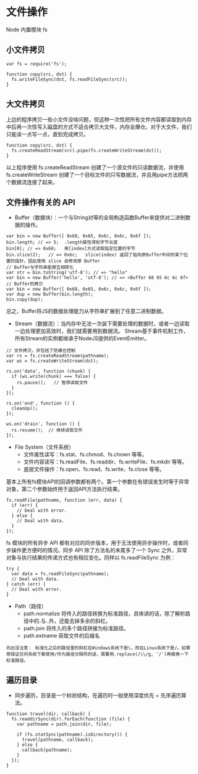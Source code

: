 # 文件操作
Node 内置模块 fs   

## 小文件拷贝
```
var fs = require('fs');

function copy(src, dst) {
  fs.writeFileSync(dst, fs.readFileSync(src));
}
```

## 大文件拷贝  
上边的程序拷贝一些小文件没啥问题，但这种一次性把所有文件内容都读取到内存中后再一次性写入磁盘的方式不适合拷贝大文件，内存会爆仓。对于大文件，我们只能读一点写一点，直到完成拷贝。
```
function copy(src, dst) {
  fs.createReadStream(src).pipe(fs.createWriteStream(dst));
}
```
以上程序使用 fs.createReadStream 创建了一个源文件的只读数据流，并使用 fs.createWriteStream 创建了一个目标文件的只写数据流，并且用pipe方法把两个数据流连接了起来。

## 文件操作有关的 API

- Buffer（数据块）：一个与String对等的全局构造函数Buffer来提供对二进制数据的操作。  
```
var bin = new Buffer([ 0x68, 0x65, 0x6c, 0x6c, 0x6f ]);
bin.length; // => 5;  .length属性得到字节长度
bin[0]; // => 0x68;   用[index]方式读取指定位置的字节
bin.slice(2);   // => 0x6c;   slice(index) 返回了指向原Buffer中间的某个位置的指针，因此使用 slice 会修改原 Buffer 
// Buffer与字符串能够互相转化
var str = bin.toString('utf-8'); // => "hello"
var bin = new Buffer('hello', 'utf-8'); // => <Buffer 68 65 6c 6c 6f>
// Buffer的拷贝
var bin = new Buffer([ 0x68, 0x65, 0x6c, 0x6c, 0x6f ]);
var dup = new Buffer(bin.length);
bin.copy(dup);
```
总之，Buffer将JS的数据处理能力从字符串扩展到了任意二进制数据。  

- Stream（数据流）：当内存中无法一次装下需要处理的数据时，或者一边读取一边处理更加高效时，我们就需要用到数据流。
Stream基于事件机制工作，所有Stream的实例都继承于NodeJS提供的EventEmitter。
```
// 文件拷贝，并包括了防爆仓控制
var rs = fs.createReadStream(pathname);
var ws = fs.createWriteStream(dst);

rs.on('data', function (chunk) {
  if (ws.write(chunk) === false) {
    rs.pause();   // 暂停读取文件
  }
});

rs.on('end', function () {
  cleanUp();
});

ws.on('drain', function () {
  rs.resume();  // 继续读取文件
});
```

- File System（文件系统）
  - 文件属性读写：fs.stat、fs.chmod、fs.chown 等等。
  - 文件内容读写：fs.readFile、fs.readdir、fs.writeFile、fs.mkdir 等等。
  - 底层文件操作：fs.open、fs.read、fs.write、fs.close 等等。

基本上所有fs模块API的回调参数都有两个。第一个参数在有错误发生时等于异常对象，第二个参数始终用于返回API方法执行结果。
```
fs.readFile(pathname, function (err, data) {
  if (err) {
    // Deal with error.
  } else {
    // Deal with data.
  }
});
```
fs 模块的所有异步 API 都有对应的同步版本，用于无法使用异步操作时，或者同步操作更方便时的情况。同步 API 除了方法名的末尾多了一个 Sync 之外，异常对象与执行结果的传递方式也有相应变化。同样以 fs.readFileSync 为例：
```
try {
  var data = fs.readFileSync(pathname);
  // Deal with data.
} catch (err) {
  // Deal with error.
}
```

- Path（路径）
  - path.normalize 将传入的路径转换为标准路径，具体讲的话，除了解析路径中的.与..外，还能去掉多余的斜杠。 
  - path.join 将传入的多个路径拼接为标准路径。
  - path.extname 获取文件的后缀名 
```
坑出没注意： 标准化之后的路径里的斜杠在Windows系统下是\，而在Linux系统下是/。如果想保证任何系统下都使用/作为路径分隔符的话，需要用.replace(/\\/g, '/')再替换一下标准路径。
```
  
## 遍历目录
- 同步遍历，目录是一个树状结构，在遍历时一般使用深度优先 + 先序遍历算法。
```
function travel(dir, callback) {
  fs.readdirSync(dir).forEach(function (file) {
    var pathname = path.join(dir, file);

    if (fs.statSync(pathname).isDirectory()) {
      travel(pathname, callback);
    } else {
      callback(pathname);
    }
  });
}
```
